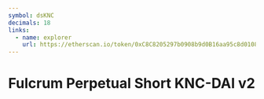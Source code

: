 ```yaml
---
symbol: dsKNC
decimals: 18
links:
  - name: explorer
    url: https://etherscan.io/token/0xC8C8205297b0908b9d0B16aa95c8d0108D615D25
---
```


# Fulcrum Perpetual Short KNC-DAI v2
